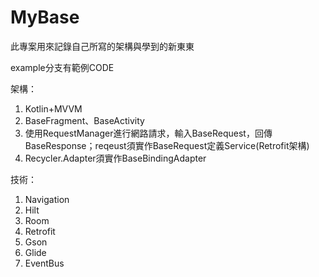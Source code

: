 # MyBase

此專案用來記錄自己所寫的架構與學到的新東東

example分支有範例CODE

架構：
1. Kotlin+MVVM
2. BaseFragment、BaseActivity
3. 使用RequestManager進行網路請求，輸入BaseRequest，回傳BaseResponse；reqeust須實作BaseRequest定義Service(Retrofit架構)
4. Recycler.Adapter須實作BaseBindingAdapter

技術：
1. Navigation
2. Hilt
3. Room
4. Retrofit
5. Gson
6. Glide
7. EventBus